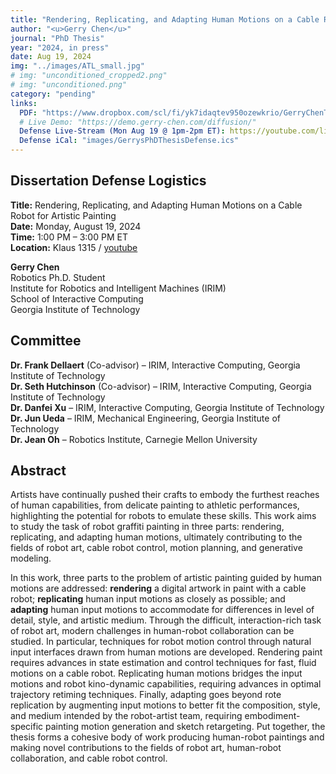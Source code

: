 ```yaml
---
title: "Rendering, Replicating, and Adapting Human Motions on a Cable Robot for Artistic Painting"
author: "<u>Gerry Chen</u>"
journal: "PhD Thesis"
year: "2024, in press"
date: Aug 19, 2024
img: "../images/ATL_small.jpg"
# img: "unconditioned_cropped2.png"
# img: "unconditioned.png"
category: "pending"
links:
  PDF: "https://www.dropbox.com/scl/fi/yk7idaqtev950ozewkrio/GerryChenThesis.pdf?rlkey=b645kmgbb9bqpyhel6b80y1do&dl=1"
  # Live Demo: "https://demo.gerry-chen.com/diffusion/"
  Defense Live-Stream (Mon Aug 19 @ 1pm-2pm ET): https://youtube.com/live/A9RHRchK8m4?feature=share
  Defense iCal: "images/GerrysPhDThesisDefense.ics"
---
```


## Dissertation Defense Logistics

**Title:** Rendering, Replicating, and Adapting Human Motions on a Cable Robot for Artistic Painting  
**Date:** Monday, August 19, 2024  
**Time:** 1:00 PM – 3:00 PM ET  
**Location:** Klaus 1315 / [youtube](https://youtube.com/live/A9RHRchK8m4?feature=share)

**Gerry Chen**  
Robotics Ph.D. Student  
Institute for Robotics and Intelligent Machines (IRIM)  
School of Interactive Computing  
Georgia Institute of Technology

## Committee

**Dr. Frank Dellaert** (Co-advisor) – IRIM, Interactive Computing, Georgia Institute of Technology  
**Dr. Seth Hutchinson** (Co-advisor) – IRIM, Interactive Computing, Georgia Institute of Technology  
**Dr. Danfei Xu** – IRIM, Interactive Computing, Georgia Institute of Technology  
**Dr. Jun Ueda** – IRIM, Mechanical Engineering, Georgia Institute of Technology  
**Dr. Jean Oh** – Robotics Institute, Carnegie Mellon University

## Abstract

Artists have continually pushed their crafts to embody the furthest reaches of human capabilities, from delicate painting to athletic performances, highlighting the potential for robots to emulate these skills. This work aims to study the task of robot graffiti painting in three parts: rendering, replicating, and adapting human motions, ultimately contributing to the fields of robot art, cable robot control, motion planning, and generative modeling.

In this work, three parts to the problem of artistic painting guided by human motions are addressed: **rendering** a digital artwork in paint with a cable robot; **replicating** human input motions as closely as possible; and **adapting** human input motions to accommodate for differences in level of detail, style, and artistic medium. Through the difficult, interaction-rich task of robot art, modern challenges in human-robot collaboration can be studied. In particular, techniques for robot motion control through natural input interfaces drawn from human motions are developed. Rendering paint requires advances in state estimation and control techniques for fast, fluid motions on a cable robot. Replicating human motions bridges the input motions and robot kino-dynamic capabilities, requiring advances in optimal trajectory retiming techniques. Finally, adapting goes beyond rote replication by augmenting input motions to better fit the composition, style, and medium intended by the robot-artist team, requiring embodiment-specific painting motion generation and sketch retargeting. Put together, the thesis forms a cohesive body of work producing human-robot paintings and making novel contributions to the fields of robot art, human-robot collaboration, and cable robot control.
